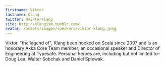 ```yaml
---
firstname: Viktor
lastname: Klang
twitter: @viktorklang
site: http://klangism.tumblr.com/
avatar: /assets/images/speakers/viktor-klang.jpeg
---
```


Viktor, "the legend of", Klang been hooked on Scala since 2007 and is an honorary Akka Core Team member, an occasional speaker and Director of Engineering at Typesafe. Personal heroes are, including but not limited to–Doug Lea, Walter Sobchak and Daniel Spiewak.
